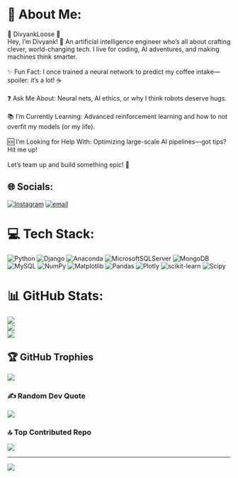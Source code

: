 # 💫 About Me:
🌟 DivyankLoose 🌟<br>Hey, I’m Divyank! 🤖 An artificial intelligence engineer who’s all about crafting clever, world-changing tech. I live for coding, AI adventures, and making machines think smarter.<br><br>✨ Fun Fact: I once trained a neural network to predict my coffee intake—spoiler: it’s a lot! ☕<br><br>❓ Ask Me About: Neural nets, AI ethics, or why I think robots deserve hugs.<br><br>📚 I’m Currently Learning: Advanced reinforcement learning and how to not overfit my models (or my life).<br><br>🆘 I’m Looking for Help With: Optimizing large-scale AI pipelines—got tips? Hit me up!<br><br>Let’s team up and build something epic! 🚀


## 🌐 Socials:
[![Instagram](https://img.shields.io/badge/Instagram-%23E4405F.svg?logo=Instagram&logoColor=white)](https://instagram.com/divyankkk._) [![email](https://img.shields.io/badge/Email-D14836?logo=gmail&logoColor=white)](mailto:chinmaykhewale2005@gmail.com) 

# 💻 Tech Stack:
![Python](https://img.shields.io/badge/python-3670A0?style=for-the-badge&logo=python&logoColor=ffdd54) ![Django](https://img.shields.io/badge/django-%23092E20.svg?style=for-the-badge&logo=django&logoColor=white) ![Anaconda](https://img.shields.io/badge/Anaconda-%2344A833.svg?style=for-the-badge&logo=anaconda&logoColor=white) ![MicrosoftSQLServer](https://img.shields.io/badge/Microsoft%20SQL%20Server-CC2927?style=for-the-badge&logo=microsoft%20sql%20server&logoColor=white) ![MongoDB](https://img.shields.io/badge/MongoDB-%234ea94b.svg?style=for-the-badge&logo=mongodb&logoColor=white) ![MySQL](https://img.shields.io/badge/mysql-4479A1.svg?style=for-the-badge&logo=mysql&logoColor=white) ![NumPy](https://img.shields.io/badge/numpy-%23013243.svg?style=for-the-badge&logo=numpy&logoColor=white) ![Matplotlib](https://img.shields.io/badge/Matplotlib-%23ffffff.svg?style=for-the-badge&logo=Matplotlib&logoColor=black) ![Pandas](https://img.shields.io/badge/pandas-%23150458.svg?style=for-the-badge&logo=pandas&logoColor=white) ![Plotly](https://img.shields.io/badge/Plotly-%233F4F75.svg?style=for-the-badge&logo=plotly&logoColor=white) ![scikit-learn](https://img.shields.io/badge/scikit--learn-%23F7931E.svg?style=for-the-badge&logo=scikit-learn&logoColor=white) ![Scipy](https://img.shields.io/badge/SciPy-%230C55A5.svg?style=for-the-badge&logo=scipy&logoColor=%white)
# 📊 GitHub Stats:
![](https://github-readme-stats.vercel.app/api?username=DivyankLosse&theme=codeSTACKr&hide_border=false&include_all_commits=false&count_private=false)<br/>
![](https://nirzak-streak-stats.vercel.app/?user=DivyankLosse&theme=codeSTACKr&hide_border=false)<br/>
![](https://github-readme-stats.vercel.app/api/top-langs/?username=DivyankLosse&theme=codeSTACKr&hide_border=false&include_all_commits=false&count_private=false&layout=compact)

## 🏆 GitHub Trophies
![](https://github-profile-trophy.vercel.app/?username=DivyankLosse&theme=radical&no-frame=false&no-bg=true&margin-w=4)

### ✍️ Random Dev Quote
![](https://quotes-github-readme.vercel.app/api?type=vetical&theme=radical)

### 🔝 Top Contributed Repo
![](https://github-contributor-stats.vercel.app/api?username=DivyankLosse&limit=5&theme=dark&combine_all_yearly_contributions=true)

---
[![](https://visitcount.itsvg.in/api?id=DivyankLosse&icon=0&color=0)](https://visitcount.itsvg.in)
